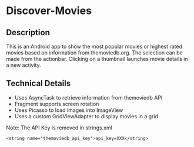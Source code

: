 # Discover-Movies

Description
----
This is an Android app to show the most popular movies or highest rated movies based on information from themoviedb.org. The selection can be made from the actionbar. Clicking on a thumbnail launches movie details in a new activity.

Technical Details
----
- Uses AsyncTask to retrieve information from themoviedb API
- Fragment supports screen rotation
- Uses Picasso to load images into ImageView
- Uses a custom GridViewAdapter to display movies in a grid

Note: The API Key is removed in strings.xml
```
<string name="themoviedb_api_key">api_key=XXX</string>
```

